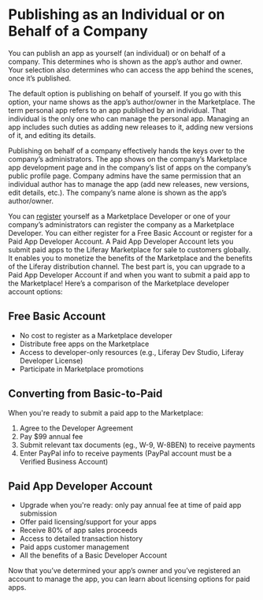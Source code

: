 # Publishing as an Individual or on Behalf of a Company

You can publish an app as yourself (an individual) or on behalf of a company. This determines who is shown as the app’s author and owner. Your selection also determines who can access the app behind the scenes, once it’s published.

The default option is publishing on behalf of yourself. If you go with this option, your name shows as the app’s author/owner in the Marketplace. The term personal app refers to an app published by an individual. That individual is the only one who can manage the personal app. Managing an app includes such duties as adding new releases to it, adding new versions of it, and editing its details.

Publishing on behalf of a company effectively hands the keys over to the company’s administrators. The app shows on the company’s Marketplace app development page and in the company’s list of apps on the company’s public profile page. Company admins have the same permission that an individual author has to manage the app (add new releases, new versions, edit details, etc.). The company’s name alone is shown as the app’s author/owner.

You can [register](https://web.liferay.com/marketplace/become-a-developer) yourself as a Marketplace Developer or one of your company’s administrators can register the company as a Marketplace Developer. You can either register for a Free Basic Account or register for a Paid App Developer Account. A Paid App Developer Account lets you submit paid apps to the Liferay Marketplace for sale to customers globally. It enables you to monetize the benefits of the Marketplace and the benefits of the Liferay distribution channel. The best part is, you can upgrade to a Paid App Developer Account if and when you want to submit a paid app to the Marketplace! Here’s a comparison of the Marketplace developer account options:

## Free Basic Account

* No cost to register as a Marketplace developer
* Distribute free apps on the Marketplace
* Access to developer-only resources (e.g., Liferay Dev Studio, Liferay Developer License)
* Participate in Marketplace promotions

## Converting from Basic-to-Paid

When you're ready to submit a paid app to the Marketplace:

1. Agree to the Developer Agreement
1. Pay $99 annual fee
1. Submit relevant tax documents (eg., W-9, W-8BEN) to receive payments
1. Enter PayPal info to receive payments (PayPal account must be a Verified Business Account)

## Paid App Developer Account

* Upgrade when you're ready: only pay annual fee at time of paid app submission
* Offer paid licensing/support for your apps
* Receive 80% of app sales proceeds
* Access to detailed transaction history
* Paid apps customer management
* All the benefits of a Basic Developer Account

Now that you’ve determined your app’s owner and you’ve registered an account to manage the app, you can learn about licensing options for paid apps.